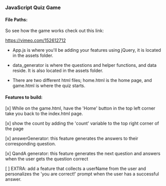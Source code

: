### JavaScript Quiz Game

#### File Paths:

So see how the game works check out this link: 

https://vimeo.com/152612712

- App.js is where you'll be adding your features using jQuery, it is located in the assets folder.

- data_generator is where the questions and helper functions, and data reside. It is also located in the assets folder.

- There are two different html files; home.html is the home page, and game.html is where the quiz starts.

#### Features to build:

[x] While on the game.html, have the 'Home' button in the top left corner take you back to the index.html page.

[x] show the count by adding the 'count' variable to the top right corner of the page

[x] answerGenerator: this feature generates the answers to their corresponding question.

[x] QandA generator: this feature generates the next question and answers when the user gets the question correct

[ ] EXTRA: add a feature that collects a userName from the user and personalizes the 'you are correct!' prompt when the user has a successful answer.
